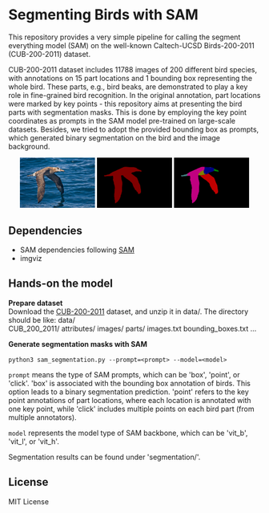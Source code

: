 # Segmenting Birds with SAM

This repository provides a very simple pipeline for calling the segment everything model (SAM) on the well-known Caltech-UCSD Birds-200-2011 (CUB-200-2011) dataset.

CUB-200-2011 dataset includes 11788 images of 200 different bird species, with annotations on 15 part locations and 1 bounding box representing the whole bird. These parts, e.g., bird beaks, are demonstrated to play a key role in fine-grained bird recognition. In the original annotation, part locations were marked by key points - this repository aims at presenting the bird parts with segmentation masks. This is done by employing the key point coordinates as prompts in the SAM model pre-trained on large-scale datasets. Besides, we tried to adopt the provided bounding box as prompts, which generated binary segmentation on the bird and the image background.

<center class="half">
<img src=assets/image.jpg width="150"/>
<img src=assets/binary_mask.png width="150"/>
<img src=assets/multi_class_mask.png width="150"/>
</center>



## Dependencies
 - SAM dependencies following [SAM](https://github.com/facebookresearch/segment-anything) 
 - imgviz

## Hands-on the model
**Prepare dataset**  
Download the [CUB-200-2011](https://www.vision.caltech.edu/datasets/cub_200_2011/) dataset, and unzip it in data/. The directory should be like:
data/  
    CUB_200_2011/
        attributes/
        images/
        parts/
        images.txt
        bounding_boxes.txt
        ...

**Generate segmentation masks with SAM**

    python3 sam_segmentation.py --prompt=<prompt> --model=<model>

`prompt` means the type of SAM prompts, which can be 'box', 'point', or 'click'. 'box' is associated with the bounding box annotation of birds. This option leads to a binary segmentation prediction. 'point' refers to the key point annotations of part locations, where each location is annotated with one key point, while 'click' includes multiple points on each bird part (from multiple annotators).   

`model` represents the model type of SAM backbone, which can be 'vit_b', 'vit_l', or 'vit_h'. 

Segmentation results can be found under 'segmentation/'. 

## License
MIT License


